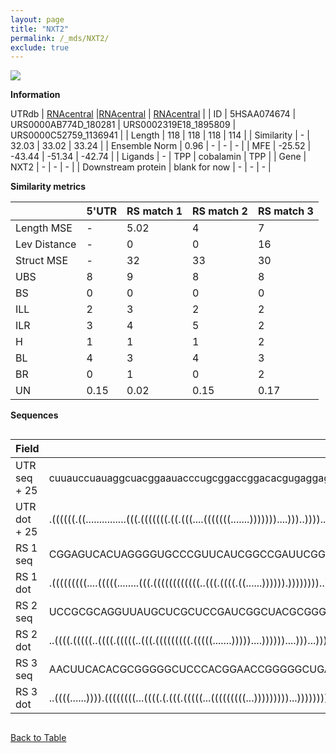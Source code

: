 ```yaml
---
layout: page
title: "NXT2"
permalink: /_mds/NXT2/
exclude: true
---
```




![](../../alns_9.28.22/aln_5HSAA074674_0.983.png?raw=true)


**Information**
<div style="overflow-x:auto;" markdown="block>
| | 5'UTR       | RS match 1   | RS match 2  | RS match 3 |
| ---- | ----------- | ----------- | ----------- | ----------- |
| Link | <a href="http://utrdb.ba.itb.cnr.it/getutr/5HSAA074674/1" target="_blank" rel="noopener noreferrer">UTRdb</a>   | <a href="https://rnacentral.org/rna/URS0000AB774D/180281" target="_blank" rel="noopener noreferrer">RNAcentral</a>     |<a href="https://rnacentral.org/rna/URS0002319E18/1895809" target="_blank" rel="noopener noreferrer">RNAcentral</a>  | <a href="https://rnacentral.org/rna/URS0000C52759/1136941" target="_blank" rel="noopener noreferrer">RNAcentral</a>   |
| ID | 5HSAA074674     | URS0000AB774D_180281     | URS0002319E18_1895809     | URS0000C52759_1136941     |
| Length | 118     |  118    | 118   |  114    |
| Similarity | - | 32.03 | 33.02 | 33.24 |
| Ensemble Norm | 0.96 | - | - | - |
| MFE | -25.52 | -43.44 | -51.34 | -42.74 |
| Ligands | - | TPP | cobalamin | TPP |
| Gene | NXT2 | - | - | - |
| Downstream protein | blank for now    |    -    | -  | - |
</div>

**Similarity metrics**

| | 5'UTR       | RS match 1   | RS match 2  | RS match 3 |
| ---- | ----------- | ----------- | ----------- | ----------- |
| Length MSE | - | 5.02 | 4 | 7 |
| Lev Distance | - | 0 | 0 | 16 |
| Struct MSE | - | 32 | 33 | 30 |
| UBS| 8 | 9 | 8 | 8 |
| BS | 0 | 0 | 0 | 0 |
| ILL | 2 | 3 | 2 | 2 |
| ILR | 3 | 4 | 5 | 2 |
| H | 1 | 1 | 1 | 2 |
| BL | 4 | 3 | 4 | 3 |
| BR | 0 | 1 | 0 | 2 |
| UN | 0.15 | 0.02 | 0.15 | 0.17 |

**Sequences**


<div style="overflow-x:auto;">

<table>
<colgroup>
<col width="30%" />
<col width="70%" />
</colgroup>
<thead>
<tr class="header">
<th>Field</th>
<th>Description</th>
</tr>
</thead>
<tbody>
<tr>
<td markdown="span">UTR seq + 25 </td>
<td markdown="span"> cuuauccuauaggcuacggaauacccugcggaccggacacgugaggagguagugacgccgacacugccagaacacacugcuacaaggucccagATGGATAAAAGAAGACGGGCACTAA </td>
</tr>
<tr>
<td markdown="span">UTR dot + 25  </td>
<td markdown="span"> .((((((.((...............(((.(((((((.((.(((....(((((((.......)))))))....)))..))))....)))))))))))))))).................
</td>
</tr>


<tr>
<td markdown="span">RS 1 seq </td>
<td markdown="span"> CGGAGUCACUAGGGGUGCCCGUUCAUCGGCCGAUUCGGCAGGUGAUCGAAGGGCUGAGAUCACACCCUCCGAACCUGAUCCGGGUCAUGCCGGCGCAGGGAAGUGAGAACGAACUCCA
</td>
</tr>


<tr>
<td markdown="span">RS 1 dot </td>
<td markdown="span"> .(((((((((....(((((........(((.((((((((((((..(((.((((.((......)))))).))))))))..)))))))..)))))))).....))))).......)))).
</td>
</tr>


<tr>
<td markdown="span">RS 2 seq </td>
<td markdown="span"> UCCGCGCAGGUUAUGCUCGCUCCGAUCGGCUACGCGGGAACCCGGUGUGACUCCGGGGCGGUCCCGCCACUGUGACCCCGCACGGGGGAGCCAGACCUCGCGUCGCCCGUUGACCAGC
</td>
</tr>


<tr>
<td markdown="span">RS 2 dot </td>
<td markdown="span"> ..((((.(((((..((((.(((((..(((.(((((((((.(((((.......)))))....))))))....)))...)))..)))))))))..)))))))))................
</td>
</tr>


<tr>
<td markdown="span">RS 3 seq </td>
<td markdown="span"> AACUUCACACGCGGGGGCUCCCACGGAACCGGGGGCUGAGAUGGCGACAGGCGGUCGUCGACCGCCUGAACCUGUCCGGAUAAUGCCGGCGUAGGGAGGACGAAUCAUGGGUAC
</td>
</tr>


<tr>
<td markdown="span">RS 3 dot </td>
<td markdown="span"> ..((((......)))).((((((((...((((.(.(((.(((((...(((((((((...)))))))))...))))))))....).))))))).)))))................
</td>
</tr>

</tbody>
</table>


</div>


[Back to Table](../../display)

